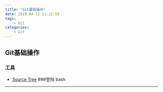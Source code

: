 ```yaml
---
title: "Git基础操作"
date: 2019-04-11 11:22:59
tags:
    - Git
categories:
    - Git
---
```

## Git基础操作

### 工具
- [Source Tree](https://www.sourcetreeapp.com/)
###登陆
bash
- - -
